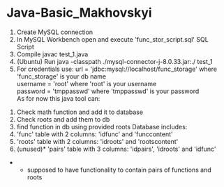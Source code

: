 # Java-Basic_Makhovskyi

1. Create MySQL connection
2. In MySQL Workbench open and execute 'func_stor_script.sql' SQL Script
3. Compile javac test_1.java
4. (Ubuntu) Run java -classpath ./mysql-connector-j-8.0.33.jar:./ test_1 
5. For credentials use:
url = 'jdbc:mysql://localhost/func_storage' where 'func_storage' is your db name  
username = 'root' where 'root' is your username  
password = 'tmppasswd' where 'tmppasswd' is your password  
As for now this java tool can:
1) Check math function and add it to database
2) Check roots and add them to db
3) find function in db using provided roots
Database includes:
1) 'func' table with 2 columns: 'idfunc' and 'funccontent'
2) 'roots' table with 2 columns: 'idroots' and 'rootscontent'
3) (unused)* 'pairs' table with 3 columns: 'idpairs', 'idroots' and 'idfunc'

* - supposed to have functionality to contain pairs of functions and roots

